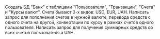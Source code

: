 Создать БД "Банк" с таблицами "Пользователи", "Транзакции", "Счета" и "Курсы валют".
Счета бывают 3-х видов: USD, EUR, UAH. Написать запрос для пополнения счетов в нужной валюте,
перевода средств с одного счета на другой, конвертации по курсу в рамках счетов одного пользователя.
Написать запрос для получения суммарных средств со всех счетов пользователя а UAH.